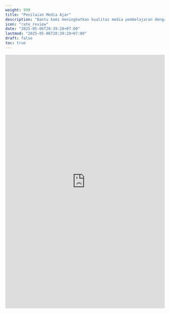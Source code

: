 ```yaml
---
weight: 999
title: "Penilaian Media Ajar"
description: "Bantu kami meningkatkan kualitas media pembelajaran dengan memberikan penilaian Anda"
icon: "rate_review"
date: "2025-05-06T20:39:28+07:00"
lastmod: "2025-05-06T20:39:28+07:00"
draft: false
toc: true
---
```



<iframe src="https://docs.google.com/forms/d/e/1FAIpQLScVYMIYpQOlxWaPiT7hLFD2INFYaaVzfHHtK8RxkxKkwPHZGA/viewform?embedded=true" width="100%" height="800" frameborder="0" marginheight="0" marginwidth="0"  style="border: none; max-width: 100%; max-height: 100vh" allowfullscreen></iframe>

<!-- <iframe src="https://docs.google.com/forms/d/e/1FAIpQLScVYMIYpQOlxWaPiT7hLFD2INFYaaVzfHHtK8RxkxKkwPHZGA/viewform?embedded=true" width="640" height="2889" frameborder="0" marginheight="0" marginwidth="0">Memuat…</iframe> -->